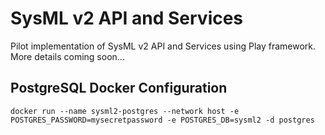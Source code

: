 # SysML v2 API and Services
Pilot implementation of SysML v2 API and Services using Play framework. More details coming soon...

## PostgreSQL Docker Configuration
`docker run --name sysml2-postgres --network host -e POSTGRES_PASSWORD=mysecretpassword -e POSTGRES_DB=sysml2 -d postgres`
